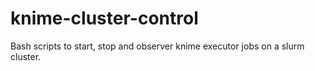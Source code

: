 # knime-cluster-control

Bash scripts to start, stop and observer knime executor jobs on a slurm cluster.
